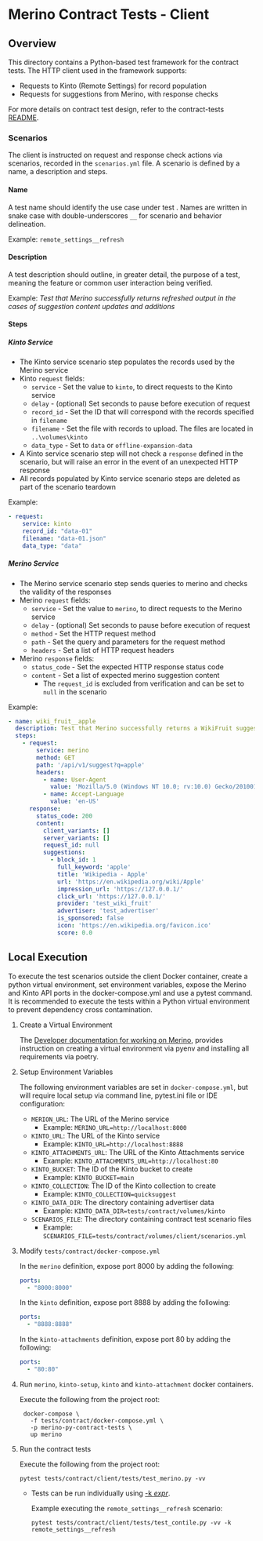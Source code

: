 # Merino Contract Tests - Client

## Overview

This directory contains a Python-based test framework for the contract tests.
The HTTP client used in the framework supports:

* Requests to Kinto (Remote Settings) for record population
* Requests for suggestions from Merino, with response checks

For more details on contract test design, refer to the contract-tests
[README][contract_tests_readme].

### Scenarios

The client is instructed on request and response check actions via scenarios,
recorded in the `scenarios.yml` file. A scenario is defined by a name, a description
and steps.

#### Name

A test name should identify the use case under test . Names are written in snake case
with double-underscores `__` for scenario and behavior delineation.

Example:
`remote_settings__refresh`

#### Description

A test description should outline, in greater detail, the purpose of a test, meaning
the feature or common user interaction being verified.

Example:
_Test that Merino successfully returns refreshed output in the cases of
suggestion content updates and additions_

#### Steps

##### Kinto Service

* The Kinto service scenario step populates the records used by the Merino service
* Kinto `request` fields:
  * `service` - Set the value to `kinto`, to direct requests to the Kinto service
  * `delay` - (optional) Set seconds to pause before execution of request
  * `record_id` - Set the ID that will correspond with the records specified in
                  `filename`
  * `filename` - Set the file with records to upload. The files are located in
                 `..\volumes\kinto`
  * `data_type` - Set to `data` or `offline-expansion-data`
* A Kinto service scenario step will not check a `response` defined in the scenario,
  but will raise an error in the event of an unexpected HTTP response
* All records populated by Kinto service scenario steps are deleted as part of the
  scenario teardown

Example:
```yaml
- request:
    service: kinto
    record_id: "data-01"
    filename: "data-01.json"
    data_type: "data"
```

##### Merino Service

* The Merino service scenario step sends queries to merino and checks the validity of
  the responses
* Merino `request` fields:
  * `service` - Set the value to `merino`, to direct requests to the Merino service
  * `delay` - (optional) Set seconds to pause before execution of request
  * `method` - Set the HTTP request method
  * `path` - Set the query and parameters for the request method
  * `headers` - Set a list of HTTP request headers
* Merino `response` fields:
  * `status_code` - Set the expected HTTP response status code
  * `content` - Set a list of expected merino suggestion content
    * The `request_id` is excluded from verification and can be set to `null` in the
    scenario

Example:
```yaml
- name: wiki_fruit__apple
  description: Test that Merino successfully returns a WikiFruit suggestion
  steps:
    - request:
        service: merino
        method: GET
        path: '/api/v1/suggest?q=apple'
        headers:
          - name: User-Agent
            value: 'Mozilla/5.0 (Windows NT 10.0; rv:10.0) Gecko/20100101 Firefox/91.0'
          - name: Accept-Language
            value: 'en-US'
      response:
        status_code: 200
        content:
          client_variants: []
          server_variants: []
          request_id: null
          suggestions:
            - block_id: 1
              full_keyword: 'apple'
              title: 'Wikipedia - Apple'
              url: 'https://en.wikipedia.org/wiki/Apple'
              impression_url: 'https://127.0.0.1/'
              click_url: 'https://127.0.0.1/'
              provider: 'test_wiki_fruit'
              advertiser: 'test_advertiser'
              is_sponsored: false
              icon: 'https://en.wikipedia.org/favicon.ico'
              score: 0.0
```

## Local Execution

To execute the test scenarios outside the client Docker container, create a python
virtual environment, set environment variables, expose the Merino and Kinto API ports
in the docker-compose.yml and use a pytest command. It is recommended to execute the
tests within a Python virtual environment to prevent dependency cross contamination.

1. Create a Virtual Environment

    The [Developer documentation for working on Merino][merino_dev_docs], provides
    instruction on creating a virtual environment via pyenv and installing all
    requirements via poetry.

2. Setup Environment Variables

    The following environment variables are set in `docker-compose.yml`, but will
    require local setup via command line, pytest.ini file or IDE configuration:
    * `MERION_URL`: The URL of the Merino service
      * Example: `MERINO_URL=http://localhost:8000`
    * `KINTO_URL`: The URL of the Kinto service
      * Example: `KINTO_URL=http://localhost:8888`
    * `KINTO_ATTACHMENTS_URL`: The URL of the Kinto Attachments service
      * Example: `KINTO_ATTACHMENTS_URL=http://localhost:80`
    * `KINTO_BUCKET`: The ID of the Kinto bucket to create
      * Example: `KINTO_BUCKET=main`
    * `KINTO_COLLECTION`: The ID of the Kinto collection to create
      * Example: `KINTO_COLLECTION=quicksuggest`
    * `KINTO_DATA_DIR`: The directory containing advertiser data
      * Example: `KINTO_DATA_DIR=tests/contract/volumes/kinto`
    * `SCENARIOS_FILE`: The directory containing contract test scenario files
      * Example: `SCENARIOS_FILE=tests/contract/volumes/client/scenarios.yml`

3. Modify `tests/contract/docker-compose.yml`

    In the `merino` definition, expose port 8000 by adding the following:
    ```yaml
    ports:
      - "8000:8000"
    ```

    In the `kinto` definition, expose port 8888 by adding the following:
    ```yaml
    ports:
      - "8888:8888"
    ```

    In the `kinto-attachments` definition, expose port 80 by adding the following:
    ```yaml
    ports:
      - "80:80"
    ```

4. Run `merino`, `kinto-setup`, `kinto` and `kinto-attachment` docker containers.

   Execute the following from the project root:
   ```shell
    docker-compose \
      -f tests/contract/docker-compose.yml \
      -p merino-py-contract-tests \
      up merino
   ```

5. Run the contract tests

    Execute the following from the project root:
    ```shell
    pytest tests/contract/client/tests/test_merino.py -vv
    ```
    * Tests can be run individually using [-k _expr_][pytest-k].

      Example executing the `remote_settings__refresh` scenario:
      ```shell
      pytest tests/contract/client/tests/test_contile.py -vv -k remote_settings__refresh
      ```

[contract_tests_readme]: ../README.md
[merino_dev_docs]: ../../../docs/dev/index.md
[pytest-k]: https://docs.pytest.org/en/latest/example/markers.html#using-k-expr-to-select-tests-based-on-their-name
